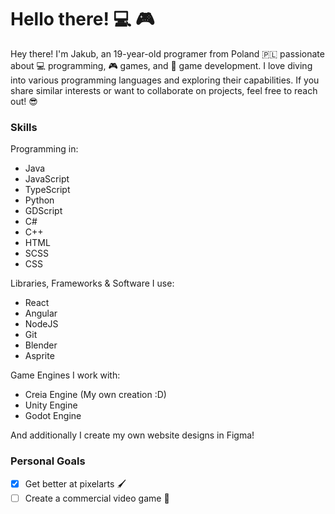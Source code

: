 # Hello there! :computer: :video_game:
Hey there! I'm Jakub, an 19-year-old programer from Poland 🇵🇱 passionate about 💻 programming, 🎮 games, and 🎲 game development. I love diving into various programming languages and exploring their capabilities. If you share similar interests or want to collaborate on projects, feel free to reach out! 😎

### Skills
Programming in:
- Java
- JavaScript
- TypeScript
- Python
- GDScript
- C#
- C++
- HTML
- SCSS
- CSS

Libraries, Frameworks & Software I use:
- React
- Angular
- NodeJS
- Git
- Blender
- Asprite

Game Engines I work with:
- Creia Engine (My own creation :D)
- Unity Engine
- Godot Engine

And additionally I create my own website designs in Figma! 

### Personal Goals
- [x] Get better at pixelarts 🖌️
- [ ] Create a commercial video game 🎲
